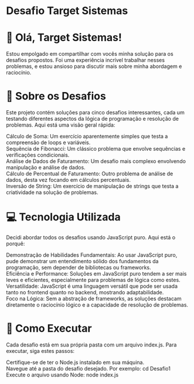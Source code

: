 <h1>Desafio Target Sistemas</h1>

<h1>👋 Olá, Target Sistemas!</h1>
Estou empolgado em compartilhar com vocês minha solução para os desafios propostos. Foi uma experiência incrível trabalhar nesses problemas, e estou ansioso para discutir mais sobre minha abordagem e raciocínio.

<h1>🎯 Sobre os Desafios</h1>

Este projeto contém soluções para cinco desafios interessantes, cada um testando diferentes aspectos da lógica de programação e resolução de problemas. Aqui está uma visão geral rápida:

Cálculo de Soma: Um exercício aparentemente simples que testa a compreensão de loops e variáveis. </br>
Sequência de Fibonacci: Um clássico problema que envolve sequências e verificações condicionais. </br>
Análise de Dados de Faturamento: Um desafio mais complexo envolvendo manipulação e análise de dados. </br>
Cálculo de Percentual de Faturamento: Outro problema de análise de dados, desta vez focando em cálculos percentuais. </br>
Inversão de String: Um exercício de manipulação de strings que testa a criatividade na solução de problemas. </br>

<h1>💻 Tecnologia Utilizada</h1>

Decidi abordar todos os desafios usando JavaScript puro. Aqui está o porquê:

Demonstração de Habilidades Fundamentais: Ao usar JavaScript puro, pude demonstrar um entendimento sólido dos fundamentos da programação, sem depender de bibliotecas ou frameworks. </br>
Eficiência e Performance: Soluções em JavaScript puro tendem a ser mais leves e eficientes, especialmente para problemas de lógica como estes. </br>
Versatilidade: JavaScript é uma linguagem versátil que pode ser usada tanto no frontend quanto no backend, mostrando adaptabilidade. </br>
Foco na Lógica: Sem a abstração de frameworks, as soluções destacam diretamente o raciocínio lógico e a capacidade de resolução de problemas. </br>

<h1>🚀 Como Executar</h1>

Cada desafio está em sua própria pasta com um arquivo index.js. Para executar, siga estes passos: </br>

Certifique-se de ter o Node.js instalado em sua máquina. </br> 
Navegue até a pasta do desafio desejado. Por exemplo: cd Desafio1 </br>
Execute o arquivo usando Node: node index.js
